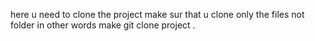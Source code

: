here u need to  clone the project make sur that u clone only the files not folder in other words make 
git clone project . 
